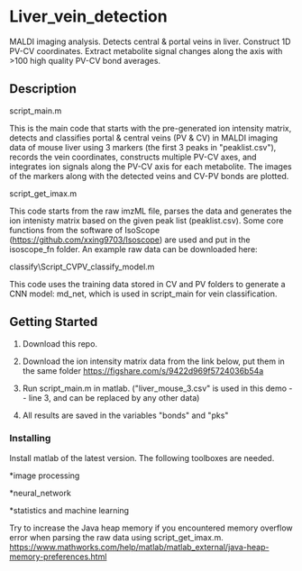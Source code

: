 # Liver_vein_detection

MALDI imaging analysis.  Detects central & portal veins in liver.  Construct 1D PV-CV coordinates. Extract metabolite signal changes along the axis with >100 high quality PV-CV bond averages. 

## Description

script_main.m

This is the main code that starts with the pre-generated ion intensity matrix, detects and classifies portal & central veins (PV & CV) in MALDI imaging data of mouse liver using 3 markers (the first 3 peaks in "peaklist.csv"), records the vein coordinates, constructs multiple PV-CV axes, and integrates ion signals along the PV-CV axis for each metabolite.  The images of the markers along with the detected veins and CV-PV bonds are plotted.  


script_get_imax.m

This code starts from the raw imzML file, parses the data and generates the ion intenisty matrix based on the given peak list (peaklist.csv).  Some core functions from the software of IsoScope (https://github.com/xxing9703/Isoscope) are used and put in the isoscope_fn folder. An example raw data can be downloaded here: 

classify\Script_CVPV_classify_model.m

This code uses the training data stored in CV and PV folders to generate a CNN model: md_net, which is used in script_main for vein classification.



## Getting Started
1. Download this repo.

2. Download the ion intensity matrix data from the link below, put them in the same folder
https://figshare.com/s/9422d969f5724036b54a

3. Run script_main.m in matlab. ("liver_mouse_3.csv" is used in this demo -- line 3, and can be replaced by any other data)
   
4. All results are saved in the variables "bonds" and "pks"
   
### Installing

Install matlab of the latest version. The following toolboxes are needed.

*image processing

*neural_network

*statistics and machine learning 


Try to increase the Java heap memory if you encountered memory overflow error when parsing the raw data using script_get_imax.m.
https://www.mathworks.com/help/matlab/matlab_external/java-heap-memory-preferences.html
